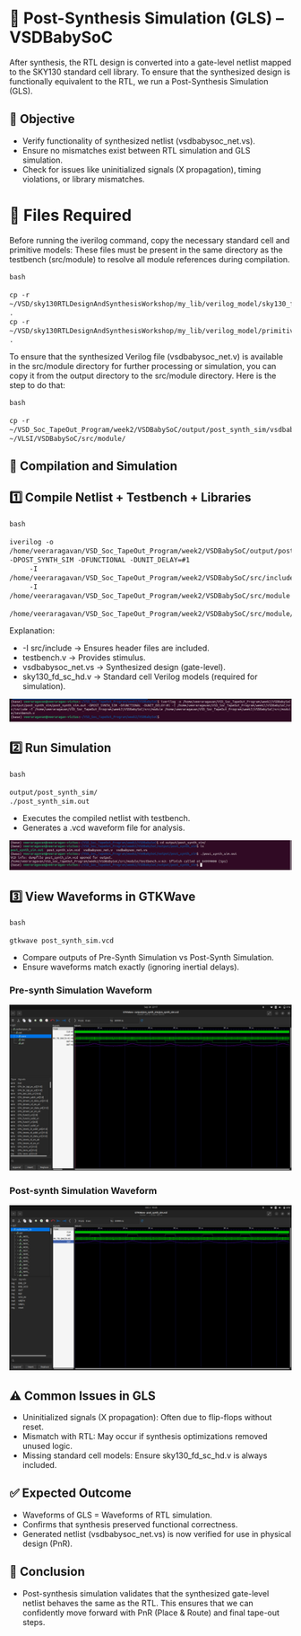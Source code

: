 # 🧪 Post-Synthesis Simulation (GLS) – VSDBabySoC

After synthesis, the RTL design is converted into a gate-level netlist mapped to the SKY130 standard cell library. To ensure that the synthesized design is functionally equivalent to the RTL, we run a Post-Synthesis Simulation (GLS).


## 📌 Objective

- Verify functionality of synthesized netlist (vsdbabysoc_net.vs).
- Ensure no mismatches exist between RTL simulation and GLS simulation.
- Check for issues like uninitialized signals (X propagation), timing violations, or library mismatches.



# 📂 Files Required

Before running the iverilog command, copy the necessary standard cell and primitive models: 
These files must be present in the same directory as the testbench (src/module) to resolve all module references during compilation.

```
bash

cp -r ~/VSD/sky130RTLDesignAndSynthesisWorkshop/my_lib/verilog_model/sky130_fd_sc_hd.v .
cp -r ~/VSD/sky130RTLDesignAndSynthesisWorkshop/my_lib/verilog_model/primitives.v .

```

To ensure that the synthesized Verilog file (vsdbabysoc_net.v) is available in the src/module directory for further processing or 
simulation, you can copy it from the output directory to the src/module directory. Here is the step to do that:

```
bash

cp -r ~/VSD_Soc_TapeOut_Program/week2/VSDBabySoC/output/post_synth_sim/vsdbabysoc.synth.v ~/VLSI/VSDBabySoC/src/module/
```



## 🚀 Compilation and Simulation


## 1️⃣ Compile Netlist + Testbench + Libraries


```
bash

iverilog -o /home/veeraragavan/VSD_Soc_TapeOut_Program/week2/VSDBabySoC/output/post_synth_sim/post_synth_sim.out -DPOST_SYNTH_SIM -DFUNCTIONAL -DUNIT_DELAY=#1 
	 -I /home/veeraragavan/VSD_Soc_TapeOut_Program/week2/VSDBabySoC/src/include 
	 -I /home/veeraragavan/VSD_Soc_TapeOut_Program/week2/VSDBabySoC/src/module
	    /home/veeraragavan/VSD_Soc_TapeOut_Program/week2/VSDBabySoC/src/module/testbench.v
```
Explanation:
- -I src/include → Ensures header files are included.
- testbench.v → Provides stimulus.
- vsdbabysoc_net.vs → Synthesized design (gate-level).
- sky130_fd_sc_hd.v → Standard cell Verilog models (required for simulation).


![Compililation](Screenshots/compile.png)


## 2️⃣ Run Simulation


```
bash 

output/post_synth_sim/
./post_synth_sim.out
```
- Executes the compiled netlist with testbench.
- Generates a .vcd waveform file for analysis.

![Run_Sim](Screenshots/run_sim.png)



## 3️⃣ View Waveforms in GTKWave

```
bash 

gtkwave post_synth_sim.vcd
```
- Compare outputs of Pre-Synth Simulation vs Post-Synth Simulation.
- Ensure waveforms match exactly (ignoring inertial delays).


### Pre-synth Simulation Waveform

![Waveform](Screenshots/pre_synth_wf.png)


### Post-synth Simulation Waveform

![Waveform](Screenshots/post_synth_wf.png)


## ⚠️ Common Issues in GLS

- Uninitialized signals (X propagation): Often due to flip-flops without reset.
- Mismatch with RTL: May occur if synthesis optimizations removed unused logic.
- Missing standard cell models: Ensure sky130_fd_sc_hd.v is always included.


## ✅ Expected Outcome

- Waveforms of GLS = Waveforms of RTL simulation.
- Confirms that synthesis preserved functional correctness.
- Generated netlist (vsdbabysoc_net.vs) is now verified for use in physical design (PnR).


## 🏁 Conclusion

- Post-synthesis simulation validates that the synthesized gate-level netlist behaves the same as the RTL. This ensures that we can confidently move forward with PnR (Place & Route) and final tape-out steps.
